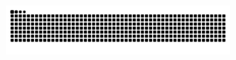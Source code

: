
  <img src="https://raw.githubusercontent.com/apneduniya/apneduniya/output/snake.svg" alt="Snake animation" />
 
